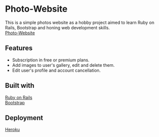 # Photo-Website
This is a simple photos website as a hobby project aimed to learn Ruby on Rails, Bootstrap and honing web development skills.\
[Photo-Website](https://photo-app-ahmed.herokuapp.com/)


## Features
* Subscription in free or premium plans.
* Add images to user's gallery, edit and delete them.
* Edit user's profile and account cancellation.

## Built with
[Ruby on Rails](https://rubyonrails.org/)\
[Bootstrap](https://getbootstrap.com)

## Deployment
[Heroku](https://heroku.com/)

